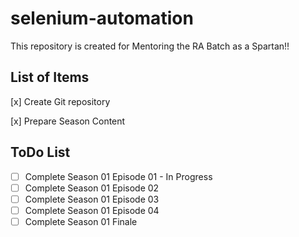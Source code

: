 # selenium-automation
This repository is created for Mentoring the RA Batch as a Spartan!!
## List of Items
[x] Create Git repository

[x] Prepare Season Content

## ToDo List
- [ ] Complete Season 01 Episode 01 - In Progress
- [ ] Complete Season 01 Episode 02
- [ ] Complete Season 01 Episode 03
- [ ] Complete Season 01 Episode 04
- [ ] Complete Season 01 Finale
